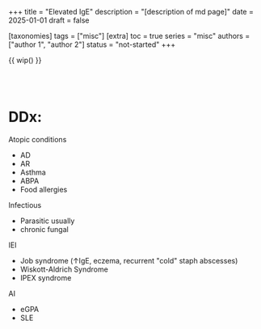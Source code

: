 +++
title = "Elevated IgE"
description = "[description of md page]"
date = 2025-01-01
draft = false

[taxonomies]
tags = ["misc"]
[extra]
toc = true
series = "misc"
authors = ["author 1", "author 2"]
status = "not-started"
+++

{{ wip() }}

</br>
</br>
<div class="blur-container">

# DDx:

Atopic conditions

- AD
- AR
- Asthma
- ABPA
- Food allergies

Infectious

- Parasitic usually
- chronic fungal

IEI

- Job syndrome (↑IgE, eczema, recurrent "cold" staph abscesses)
- Wiskott-Aldrich Syndrome
- IPEX syndrome

AI

- eGPA
- SLE

</div>
